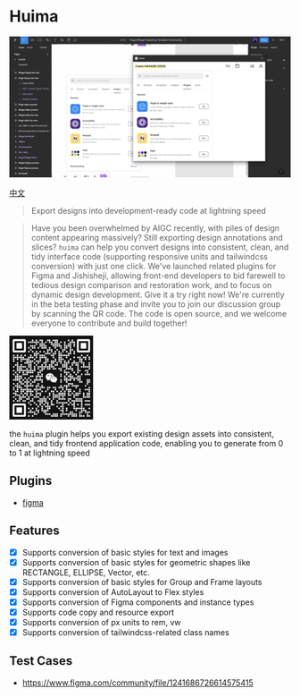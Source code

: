 # Huima

![](cover.jpg)

[中文](https://github.com/tolerance-go/huima/blob/main/README.zh-CN.md)

> Export designs into development-ready code at lightning speed

> Have you been overwhelmed by AIGC recently, with piles of design content appearing massively? Still exporting design annotations and slices? `huima` can help you convert designs into consistent, clean, and tidy interface code (supporting responsive units and tailwindcss conversion) with just one click. We've launched related plugins for Figma and Jishisheji, allowing front-end developers to bid farewell to tedious design comparison and restoration work, and to focus on dynamic design development. Give it a try right now! We're currently in the beta testing phase and invite you to join our discussion group by scanning the QR code. The code is open source, and we welcome everyone to contribute and build together!

<img src="qr-code.png" width="150" height="150">

the `huima` plugin helps you export existing design assets into consistent, clean, and tidy frontend application code, enabling you to generate from 0 to 1 at lightning speed

## Plugins

-  [figma](https://www.figma.com/community/plugin/1239442570532327240)

## Features

-  [x] Supports conversion of basic styles for text and images
-  [x] Supports conversion of basic styles for geometric shapes like RECTANGLE, ELLIPSE, Vector, etc.
-  [x] Supports conversion of basic styles for Group and Frame layouts
-  [x] Supports conversion of AutoLayout to Flex styles
-  [x] Supports conversion of Figma components and instance types
-  [x] Supports code copy and resource export
-  [x] Supports conversion of px units to rem, vw
-  [x] Supports conversion of tailwindcss-related class names

## Test Cases

-  https://www.figma.com/community/file/1241686726614575415
